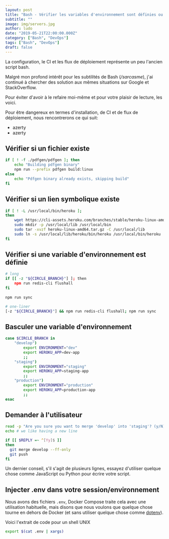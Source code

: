 ```yaml
---
layout: post
title: "Bash - Vérifier les variables d'environnement sont définies ou s'il existe des fichiers/références"
subtitle: ""
image: img/servers.jpg
author: ludo
date: "2019-05-21T22:00:00.000Z"
category: ["Bash", "DevOps"]
tags: ["Bash", "DevOps"]
draft: false
---
```


La configuration, le CI et les flux de déploiement représente un peu l'ancien script bash.

Malgré mon profond intérêt pour les subtilités de Bash (_/sarcasme_), j'ai continué à chercher des solution aux mêmes situations sur  Google et StackOverflow.

Pour éviter d'avoir à le refaire moi-même et pour votre plaisir de lecture, les voici.

Pour être dangereux en termes d'installation, de CI et de flux de déploiement, nous rencontrerons ce qui suit:
- azerty
- azerty

## Vérifier si un fichier existe

```bash
if [ ! -f ./pdfgen/pdfgen ]; then
    echo "Building pdfgen binary"
    npm run --prefix pdfgen build:linux
else
    echo "Pdfgen binary already exists, skipping build"
fi
```

## Vérifier si un lien symbolique existe

```bash
if [ ! -L /usr/local/bin/heroku ];
then
    wget https://cli-assets.heroku.com/branches/stable/heroku-linux-amd64.tar.gz
    sudo mkdir -p /usr/local/lib /usr/local/bin
    sudo tar -xvzf heroku-linux-amd64.tar.gz -C /usr/local/lib
    sudo ln -s /usr/local/lib/heroku/bin/heroku /usr/local/bin/heroku
fi
```

## Vérifier si une variable d'environnement est définie

```bash
# long
if [[ -z "${CIRCLE_BRANCH}"] ]; then
    npm run redis-cli flushall
fi
 
npm run sync

# one-liner
[-z "${CIRCLE_BRANCH}"] && npm run redis-cli flushall; npm run sync
```

## Basculer une variable d'environnement

```bash
case $CIRCLE_BRANCH in
    "develop")
        export ENVIRONMENT="dev"
        export HEROKU_APP=dev-app
        ;;
    "staging")
        export ENVIRONMENT="staging"
        export HEROKU_APP=staging-app
        ;;
    "production")
        export ENVIRONMENT="production"
        export HEROKU_APP=production-app
        ;;
esac
```

## Demander à l'utilisateur

```bash
read -p "Are you sure you want to merge 'develop' into 'staging'? (y/N)" -n 1 -r
echo # we like having a new line

if [[ $REPLY =~ ^[Yy]$ ]]
then
  git merge develop --ff-only
  git push
fi
```

Un dernier conseil, s'il s'agit de plusieurs lignes, essayez d'utiliser quelque chose comme JavaScript ou Python pour écrire votre script.

## Injecter .env dans votre session/environnement

Nous avons des fichiers `.env`, Docker Compose traite cela avec une utilisation habituelle, mais disons que nous voulons que quelque chose tourne en dehors de Docker (et sans utiliser quelque chose comme [dotenv](https://github.com/motdotla/dotenv)).

Voici l'extrait de code pour un shell UNIX

```bash
export $(cat .env | xargs)
```
